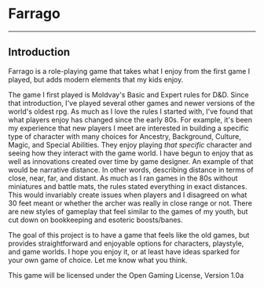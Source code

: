 # Farrago

------

## Introduction

Farrago is a role-playing game that takes what I enjoy from the first game I played, but adds modern elements that my kids enjoy.

The game I first played is Moldvay's Basic and Expert rules for D&D. Since that introduction, I've played several other games  and newer versions of the world's oldest rpg. As much as I love the rules I started with, I've found that what players enjoy has changed since the early 80s. For example, it's been my experience that new players I meet are interested in building a specific type of character with many choices for Ancestry, Background, Culture, Magic, and Special Abilities. They enjoy playing *that specific* character and seeing how they interact with the game world. I have begun to enjoy that as well as innovations created over time by game designer. An example of that would be narrative distance. In other words, describing distance in terms of close, near, far, and distant. As much as I ran games in the 80s without miniatures and battle mats, the rules stated everything in exact distances. This would invariably create issues when players and I disagreed on what 30 feet meant or whether the archer was really in close range or not. There are new styles of gameplay that feel similar to the games of my youth, but cut down on bookkeeping and esoteric boosts/banes.

The goal of this project is to have a game that feels like the old games, but provides straightforward and enjoyable options for characters, playstyle, and game worlds. I hope you enjoy it, or at least have ideas sparked for your own game of choice. Let me know what you think.

This game will be licensed under the Open Gaming License, Version 1.0a